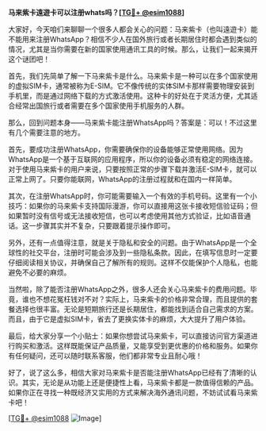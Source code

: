 **马来紫卡遠遊卡可以注册whats吗？[[TG💪+ @esim1088](https://t.me/s/esim1088)]**

大家好，今天咱们来聊聊一个很多人都会关心的问题：马来紫卡（也叫遠遊卡）能不能用来注册WhatsApp？相信不少人在国外旅行或者长期居住时都会遇到类似的情况，尤其是当你需要在新的国家使用通讯工具的时候。那么，让我们一起来揭开这个谜团吧！

首先，我们先简单了解一下马来紫卡是什么。马来紫卡是一种可以在多个国家使用的虚拟SIM卡，通常被称为E-SIM。它不像传统的实体SIM卡那样需要物理安装到手机里，而是通过网络下载的方式激活使用。这种卡的好处在于灵活方便，尤其适合经常出国旅行或者需要在多个国家使用手机服务的人群。

那么，回到问题本身——马来紫卡能注册WhatsApp吗？答案是：可以！不过这里有几个需要注意的地方。

首先，要成功注册WhatsApp，你需要确保你的设备能够正常使用网络。因为WhatsApp是一个基于互联网的应用程序，所以你的设备必须有稳定的网络连接。对于使用马来紫卡的用户来说，只要按照正常的步骤下载并激活E-SIM卡，就可以正常上网了。只要你能联网，WhatsApp的注册过程就和在国内一样简单。

其次，在注册WhatsApp时，你可能需要输入一个有效的手机号码。这里有一个小技巧：如果你的马来紫卡支持国际漫游，你可以直接用这张卡接收短信验证码；但如果暂时没有信号或无法接收短信，也可以考虑使用其他方式验证，比如语音通话。这一步骤其实并不复杂，只要跟着提示操作即可。

另外，还有一点值得注意，就是关于隐私和安全的问题。由于WhatsApp是一个全球性的社交平台，注册时可能会涉及到一些隐私条款。因此，在填写信息时一定要仔细阅读相关协议，并确保自己了解所有的规则。这样不仅能保护个人隐私，也能避免不必要的麻烦。

当然啦，除了能否注册WhatsApp之外，很多人还会关心马来紫卡的费用问题。毕竟，谁也不想花冤枉钱对不对？实际上，马来紫卡的价格非常合理，而且提供的套餐选择也很丰富。无论是短期旅行还是长期居住，都能找到适合自己需求的方案。而且，由于它是虚拟SIM卡，省去了更换实体卡的麻烦，大大提升了用户体验。

最后，给大家分享一个小贴士：如果你想尝试马来紫卡，可以直接访问官方渠道进行购买和激活。这样既能保证产品质量，又能享受到更优惠的价格和服务。如果你有任何疑问，还可以随时联系客服，他们都非常专业且耐心哦！

好了，说了这么多，相信大家对马来紫卡是否能注册WhatsApp已经有了清晰的认识。其实，无论是从功能上还是便捷性上看，马来紫卡都是一款值得信赖的产品。如果你正在寻找一种既经济又实用的方式来解决海外通讯问题，不妨试试看马来紫卡吧！

[[TG💪+ @esim1088](https://t.me/s/esim1088) ![Image](https://i.postimg.cc/4NQfJmqS/Snipaste-2025-05-13-00-14-12.png)]